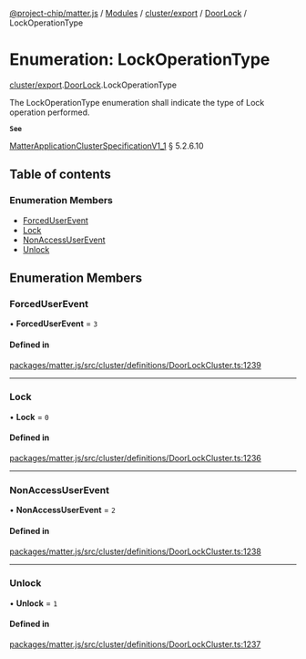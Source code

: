 [@project-chip/matter.js](../README.md) / [Modules](../modules.md) / [cluster/export](../modules/cluster_export.md) / [DoorLock](../modules/cluster_export.DoorLock.md) / LockOperationType

# Enumeration: LockOperationType

[cluster/export](../modules/cluster_export.md).[DoorLock](../modules/cluster_export.DoorLock.md).LockOperationType

The LockOperationType enumeration shall indicate the type of Lock operation performed.

**`See`**

[MatterApplicationClusterSpecificationV1_1](../interfaces/spec_export.MatterApplicationClusterSpecificationV1_1.md) § 5.2.6.10

## Table of contents

### Enumeration Members

- [ForcedUserEvent](cluster_export.DoorLock.LockOperationType.md#forceduserevent)
- [Lock](cluster_export.DoorLock.LockOperationType.md#lock)
- [NonAccessUserEvent](cluster_export.DoorLock.LockOperationType.md#nonaccessuserevent)
- [Unlock](cluster_export.DoorLock.LockOperationType.md#unlock)

## Enumeration Members

### ForcedUserEvent

• **ForcedUserEvent** = ``3``

#### Defined in

[packages/matter.js/src/cluster/definitions/DoorLockCluster.ts:1239](https://github.com/project-chip/matter.js/blob/3adaded6/packages/matter.js/src/cluster/definitions/DoorLockCluster.ts#L1239)

___

### Lock

• **Lock** = ``0``

#### Defined in

[packages/matter.js/src/cluster/definitions/DoorLockCluster.ts:1236](https://github.com/project-chip/matter.js/blob/3adaded6/packages/matter.js/src/cluster/definitions/DoorLockCluster.ts#L1236)

___

### NonAccessUserEvent

• **NonAccessUserEvent** = ``2``

#### Defined in

[packages/matter.js/src/cluster/definitions/DoorLockCluster.ts:1238](https://github.com/project-chip/matter.js/blob/3adaded6/packages/matter.js/src/cluster/definitions/DoorLockCluster.ts#L1238)

___

### Unlock

• **Unlock** = ``1``

#### Defined in

[packages/matter.js/src/cluster/definitions/DoorLockCluster.ts:1237](https://github.com/project-chip/matter.js/blob/3adaded6/packages/matter.js/src/cluster/definitions/DoorLockCluster.ts#L1237)
